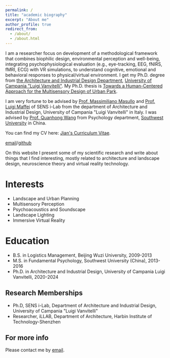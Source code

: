 ```yaml
---
permalink: /
title: "academic biography"
excerpt: "About me"
author_profile: true
redirect_from: 
  - /about/
  - /about.html
---
```


I am a researcher focus on development of a methodological framework that combines biophilic design, environmental perception and well-being, integrating psychophysiological evaluation (e.g., eye-tracking, EEG, fNIRS, fMRI, ECG) with VR simulations, to understand cognitive, emotional and behavioral responses to physical/virtual environment. I get my Ph.D. degree from [the Architecture and Industrial Design Department](https://www.architettura.unicampania.it), [University of Campania "Luigi Vanvitelli"](https://www.unicampania.it/). My Ph.D. thesis is [Towards a Human-Centered Approach for the Multisensory Design of Urban Park](../assets/Jian_Li_PhD_Thesis_completed.pdf).

I am very fortune to be advised by [Prof. Massimiliano Masullo](https://www.architettura.unicampania.it/dipartimento/docenti?MATRICOLA=059118) and [Prof. Luigi Maffei](https://www.architettura.unicampania.it/dipartimento/docenti?MATRICOLA=058202) of SENS i-Lab from the department of Architecture and Industrial Design, University of Campania "Luigi Vanvitelli" in Italy. I was advised by [Prof. Quanhong Wang](http://psy.swu.edu.cn/info/1031/2677.htm) from Psychology department, [Southwest University](http://admissions.swu.edu.cn/) in China.

You can find my CV here: [Jian's Curriculum Vitae](../assets/Curriculum_Vitae.pdf).

[email](mailto:jian.li@unicampania.it)/[github](https://github.com/jianli-2089) 

On this website I present some of my scientific research and write about things that I find interesting, mostly related to architecture and landscape design, neuroscience theory and virtual reality technology.

Interests
======
 - Landscape and Urban Planning
 - Multisensory Perception
 - Psychoacoustics and Soundscape
 - Landscape Lighting
 - Immersive Virtual Reality


Education
======
 - B.S. in Logistics Management, Beijing Wuzi University, 2009-2013
 - M.S. in Fundamental Psychology, Southwest University (China), 2013-2016
 - Ph.D. in Architecture and Industrial Design, University of Campania Luigi Vanvitelli, 2020-2024

Research Memberships
------
 - Ph.D, SENS i-Lab, Department of Architecture and Industrial Design, University of Campania "Luigi Vanvitelli"
 - Researcher, iLLAB, Department of Architecture, Harbin Institute of Technology-Shenzhen 

For more info
------
Please contact me by [email](mailto:jian.li@unicampania.it).
